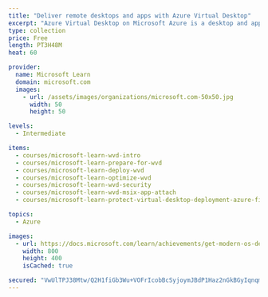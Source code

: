 ```yaml
---
title: "Deliver remote desktops and apps with Azure Virtual Desktop"
excerpt: "Azure Virtual Desktop on Microsoft Azure is a desktop and app virtualization service that runs on the cloud. Azure Virtual Desktop works across devices – including Windows, Mac, iOS, and Android – with full-featured apps that you can use to access remote desktops and apps."
type: collection
price: Free
length: PT3H48M
heat: 60

provider:
  name: Microsoft Learn
  domain: microsoft.com
  images:
    - url: /assets/images/organizations/microsoft.com-50x50.jpg
      width: 50
      height: 50

levels:
  - Intermediate

items:
  - courses/microsoft-learn-wvd-intro
  - courses/microsoft-learn-prepare-for-wvd
  - courses/microsoft-learn-deploy-wvd
  - courses/microsoft-learn-optimize-wvd
  - courses/microsoft-learn-wvd-security
  - courses/microsoft-learn-wvd-msix-app-attach
  - courses/microsoft-learn-protect-virtual-desktop-deployment-azure-firewall

topics:
  - Azure

images:
  - url: https://docs.microsoft.com/learn/achievements/get-modern-os-deployment-and-feature-updates-social.png
    width: 800
    height: 400
    isCached: true

secured: "VwUlTPJ38Mtw/Q2H1fiGb3Wu+VOFrIcobBcSyjoymJBdP1Haz2nGkBGyIqnqmusWxQeKuYvZC2QdzKLzHNz4O3UsjSJT4eofxAcDrK8aGkdzSNViZDge24ayTk5OXfP1sRs+o1QrMNWjXsznFFP6MQVgPSIEpY+WahTqBhfmd7+neTe4eQxgak08jw7YEVN/FPv81LTvvHcmZ3U2z4JwjiF+gHyzCM2omFe2YOmWgHOIp7vBXifqzLn0Q2SWOoxebdVFxX00XoMSQ8FKkUxr7qcabcNDqSyec1tegPzsKFKOh7HZ5CoTDn6vmRvJ2Q1+1Za2eh/KoAXaHWV1g9B3nmh4gP1EY7ihvyG5RRLHMZM=;F58O4JmZooqs5xp+VFzd3w=="
---
```


